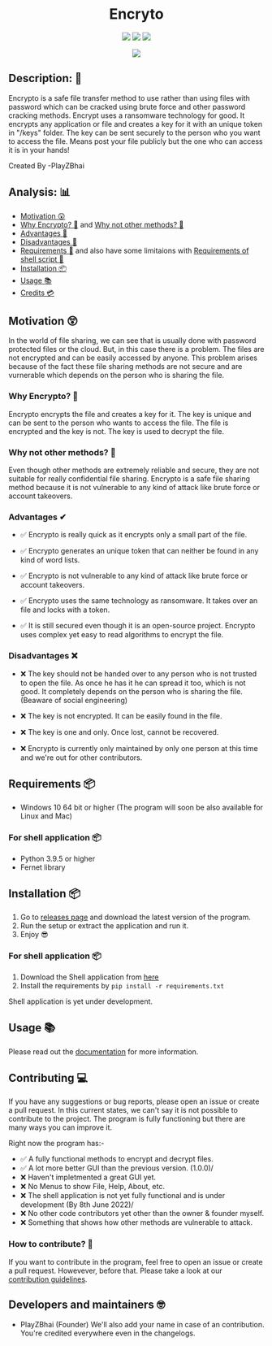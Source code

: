 <h1 align="center">Encryto</h1>
<p align="center">
  <img src="https://img.shields.io/github/v/release/PlayZBhai/encrypto"></img>
  <img src="https://img.shields.io/github/issues-raw/PlayZBhai/encrypto"></img>
  <img src="https://img.shields.io/github/license/PlayZBhai/encrypto?logoColor=orange"></img>
</p>

<p align="center">
  <img src="https://media.discordapp.net/attachments/760496001936261230/981236375175188520/unknown.png?width=719&height=568"></img>
</p>


## Description: 📒
Encrypto is a safe file transfer method to use rather than using files with password which can be cracked using brute force and other password cracking methods. Encrypt uses a ransomware technology for good. It encrypts any application or file and creates a key for it with an unique token in "/keys" folder. The key can be sent securely to the person who you want to access the file. Means post your file publicly but the one who can access it is in your hands!

Created By -PlayZBhai

## Analysis: 📊
- [Motivation 😲](https://github.com/PlayZBhai/encrypto#motivation-)
- [Why Encrypto? 💭](https://github.com/PlayZBhai/encrypto#why-encrypto-) and [Why not other methods? 🤔](https://github.com/PlayZBhai/encrypto#why-not-other-methods-)
- [Advantages 🤩](https://github.com/PlayZBhai/encrypto#advantages-)
- [Disadvantages 🤦](https://github.com/PlayZBhai/encrypto#disadvantages-)
- [Requirements 📝](https://github.com/PlayZBhai/encrypto#requirements-) and also have some limitaions with [Requirements of shell script 📝](https://github.com/PlayZBhai/encrypto#for-shell-application-)
- [Installation 📦](https://github.com/PlayZBhai/encrypto#installation-)
- [Usage 📚](https://github.com/PlayZBhai/encrypto#usage-)
- [Credits 💳](https://github.com/PlayZBhai/encrypto#developers-and-maintainers-)

## Motivation 😲
In the world of file sharing, we can see that is usually done with password protected files or the cloud. But, in this case there is a problem. The files are not encrypted and can be easily accessed by anyone. This problem arises because of the fact these file sharing methods are not secure and are vurnerable which depends on the person who is sharing the file.

### Why Encrypto? 🤔
Encrypto encrypts the file and creates a key for it. The key is unique and can be sent to the person who wants to access the file. The file is encrypted and the key is not. The key is used to decrypt the file.

### Why not other methods? 🤔
Even though other methods are extremely reliable and secure, they are not suitable for really confidential file sharing. Encrypto is a safe file sharing method because it is not vulnerable to any kind of attack like brute force or account takeovers. 

### Advantages ✔
- ✅ Encrypto is really quick as it encrypts only a small part of the file.

- ✅ Encrypto generates an unique token that can neither be found in any kind of word lists. 

- ✅ Encrypto is not vulnerable to any kind of attack like brute force or account takeovers.

- ✅ Encrypto uses the same technology as ransomware. It takes over an file and locks with a token.

- ✅ It is still secured even though it is an open-source project. Encrypto uses complex yet easy to read algorithms to encrypt the file.

### Disadvantages ❌
- ❌ The key should not be handed over to any person who is not trusted to open the file. As once he has it he can spread it too, which is not good. It completely depends on the person who is sharing the file. (Beaware of social engineering)

- ❌ The key is not encrypted. It can be easily found in the file.

- ❌ The key is one and only. Once lost, cannot be recovered.

- ❌ Encrypto is currently only maintained by only one person at this time and we're out for other contributors.

## Requirements 📦
- Windows 10 64 bit or higher (The program will soon be also available for Linux and Mac)

### For shell application 📦
- Python 3.9.5 or higher
- Fernet library

## Installation 📦
1. Go to [releases page](https://github.com/PlayZBhai/encrypto/releases) and download the latest version of the program.
2. Run the setup or extract the application and run it.
3. Enjoy 😎

### For shell application 📦
1. Download the Shell application from [here]()
2. Install the requirements by 
```pip install -r requirements.txt```

Shell application is yet under development.

## Usage 📚
Please read out the [documentation](https://playzbhai.github.io/encrypto/documentation.html) for more information.

## Contributing 💻
If you have any suggestions or bug reports, please open an issue or create a pull request. 
In this current states, we can't say it is not possible to contribute to the project. The program is fully functioning but there are many ways you can improve it.

Right now the program has:-
- ✅ A fully functional methods to encrypt and decrypt files.
- ✅ A lot more better GUI than the previous version. (1.0.0)/
- ❌ Haven't impletmented a great GUI yet.
- ❌ No Menus to show File, Help, About, etc.
- ❌ The shell application is not yet fully functional and is under development (By 8th June 2022)/
- ❌ No other code contributors yet other than the owner & founder myself. 
- ❌ Something that shows how other methods are vulnerable to attack.

### How to contribute? 📝
If you want to contribute in the program, feel free to open an issue or create a pull request. Howevever, before that. Please take a look at our [contribution guidelines](https://playzbhai.github.io.encrypto).

## Developers and maintainers 🤓
- PlayZBhai (Founder)
We'll also add your name in case of an contribution. You're credited everywhere even in the changelogs.